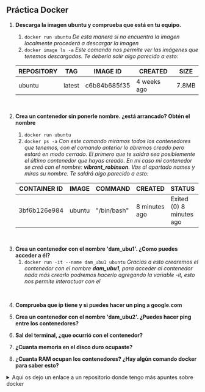 ## Práctica Docker

1. **Descarga la imagen ubuntu y comprueba que está en tu equipo.**
    1. `docker run ubuntu` *De esta manera si no encuentra la imagen localmente procederá a descargar la imagen*
    2. `docker image ls -a` *Este comando nos permite ver las imágenes que tenemos descargadas. Te debería salir algo parecido a esto:*
   
    |REPOSITORY|TAG|IMAGE ID|CREATED|SIZE|
    |------|------|------|------|------|
    |ubuntu|latest|c6b84b685f35|4 weeks ago|7.8MB|

<br>

2. **Crea un contenedor sin ponerle nombre. ¿está arrancado? Obtén el nombre**
    1. `docker run ubuntu`
    2. `docker ps -a` *Con este comando miramos todos los contenedores que tenemos, con el comando anterior lo abremos creado pero estará en modo cerrado. El primero que te saldrá sea posiblemente el último contenedor que hayas creado. En mi caso mi contenedor se creó con el nombre: **_vibrant_robinson_**. Vas al apartado names y miras su nombre. Te saldrá algo parecido a esto:*

    |CONTAINER ID|IMAGE|COMMAND|CREATED|STATUS|PORTS|NAMES|
    |------|------|------|------|------|------|------|
    |3bf6b126e984|ubuntu|"/bin/bash" |8 minutes ago|Exited (0) 8 minutes ago||vibrant_robinson|
<br>

3. **Crea un contenedor con el nombre 'dam_ubu1'. ¿Como puedes acceder a él?**
    1. `docker run -it --name dam_ubu1 ubuntu` *Gracias a esto crearemos el contenedor con el nombre **_dam_ubu1_**, para acceder al contenedor nada más crearlo podremos hacerlo agregando la variable -it, esto nos permite interactuar con el*

<br>

4. **Comprueba que ip tiene y si puedes hacer un ping a google.com**


5. **Crea un contenedor con el nombre 'dam_ubu2'. ¿Puedes hacer ping entre los contenedores?**

6. **Sal del terminal, ¿que ocurrió con el contenedor?**

7. **¿Cuanta memoria en el disco duro ocupaste?**

8. **¿Cuanta RAM ocupan los contenedores? ¿Hay algún comando docker para saber esto?**



<details><summary>Aqui os dejo un enlace a un repositorio donde tengo más apuntes sobre docker</summary>

[Mis apuntes](https://github.com/NicolasRodriguezSteuerberg/CosasPc/tree/main/2/Apuntes/SXE)
</details>
